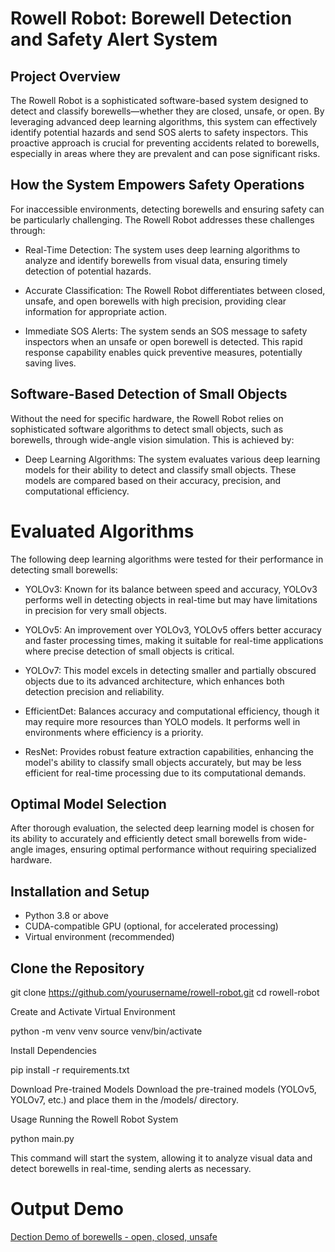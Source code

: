 # Rowell Robot: Borewell Detection and Safety Alert System

## Project Overview

The Rowell Robot is a sophisticated software-based system designed to detect and classify borewells—whether they are closed, unsafe, or open. By leveraging advanced deep learning algorithms, this system can effectively identify potential hazards and send SOS alerts to safety inspectors. This proactive approach is crucial for preventing accidents related to borewells, especially in areas where they are prevalent and can pose significant risks.

## How the System Empowers Safety Operations
For inaccessible environments, detecting borewells and ensuring safety can be particularly challenging. The Rowell Robot addresses these challenges through:

- Real-Time Detection: The system uses deep learning algorithms to analyze and identify borewells from visual data, ensuring timely detection of potential hazards.

- Accurate Classification: The Rowell Robot differentiates between closed, unsafe, and open borewells with high precision, providing clear information for appropriate action.

- Immediate SOS Alerts: The system sends an SOS message to safety inspectors when an unsafe or open borewell is detected. This rapid response capability enables quick preventive measures, potentially saving lives.

## Software-Based Detection of Small Objects

Without the need for specific hardware, the Rowell Robot relies on sophisticated software algorithms to detect small objects, such as borewells, through wide-angle vision simulation. This is achieved by:

- Deep Learning Algorithms: The system evaluates various deep learning models for their ability to detect and classify small objects. These models are compared based on their accuracy, precision, and computational efficiency.

# Evaluated Algorithms

The following deep learning algorithms were tested for their performance in detecting small borewells:

- YOLOv3: Known for its balance between speed and accuracy, YOLOv3 performs well in detecting objects in real-time but may have limitations in precision for very small objects.

- YOLOv5: An improvement over YOLOv3, YOLOv5 offers better accuracy and faster processing times, making it suitable for real-time applications where precise detection of small objects is critical.

- YOLOv7: This model excels in detecting smaller and partially obscured objects due to its advanced architecture, which enhances both detection precision and reliability.

- EfficientDet: Balances accuracy and computational efficiency, though it may require more resources than YOLO models. It performs well in environments where efficiency is a priority.

- ResNet: Provides robust feature extraction capabilities, enhancing the model's ability to classify small objects accurately, but may be less efficient for real-time processing due to its computational demands.

## Optimal Model Selection
After thorough evaluation, the selected deep learning model is chosen for its ability to accurately and efficiently detect small borewells from wide-angle images, ensuring optimal performance without requiring specialized hardware.

## Installation and Setup

- Python 3.8 or above
- CUDA-compatible GPU (optional, for accelerated processing)
- Virtual environment (recommended)

## Clone the Repository

git clone https://github.com/yourusername/rowell-robot.git
cd rowell-robot

Create and Activate Virtual Environment

python -m venv venv
source venv/bin/activate

Install Dependencies

pip install -r requirements.txt

Download Pre-trained Models
Download the pre-trained models (YOLOv5, YOLOv7, etc.) and place them in the /models/ directory.

Usage
Running the Rowell Robot System

python main.py

This command will start the system, allowing it to analyze visual data and detect borewells in real-time, sending alerts as necessary.



# Output Demo 

[Dection Demo of borewells - open, closed, unsafe]()




